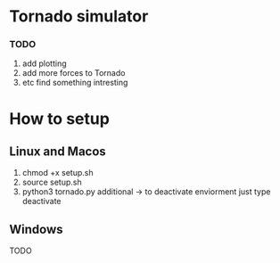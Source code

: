 # Tornado simulator

### TODO
1. add plotting
2. add more forces to Tornado
3. etc find something intresting

# How to setup
## Linux and Macos
1. chmod +x setup.sh
2. source setup.sh
3. python3 tornado.py
additional -> to deactivate enviorment just type deactivate

## Windows
TODO
